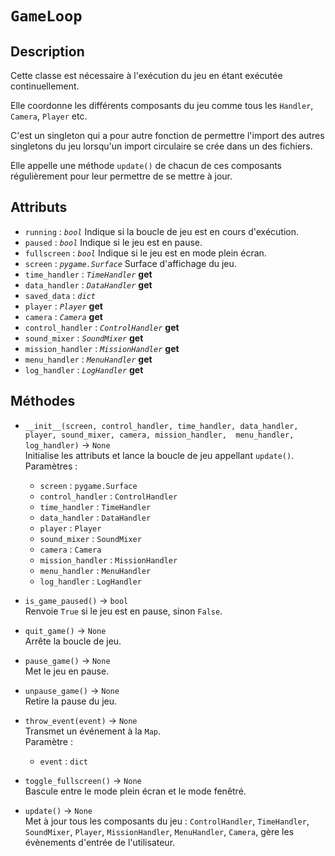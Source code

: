 # `GameLoop`
## Description
Cette classe est nécessaire à l'exécution du jeu en étant exécutée continuellement.

Elle coordonne les différents composants du jeu comme tous les `Handler`, `Camera`, `Player` etc.

C'est un singleton qui a pour autre fonction de permettre l'import des autres singletons du jeu lorsqu'un import circulaire se crée dans un des fichiers.

Elle appelle une méthode `update()` de chacun de ces composants régulièrement pour leur permettre de se mettre à jour.

## Attributs
- `running` : *`bool`* 
  Indique si la boucle de jeu est en cours d'exécution.
- `paused` : *`bool`* 
  Indique si le jeu est en pause.
- `fullscreen` : *`bool`* 
  Indique si le jeu est en mode plein écran.
- `screen` : *`pygame.Surface`* 
  Surface d'affichage du jeu.
- `time_handler` : *`TimeHandler`* **get**
- `data_handler` : *`DataHandler`* **get**
- `saved_data` : *`dict`*
- `player` : *`Player`* **get**
- `camera` : *`Camera`* **get**
- `control_handler` : *`ControlHandler`* **get**
- `sound_mixer` : *`SoundMixer`* **get**
- `mission_handler` : *`MissionHandler`* **get**
- `menu_handler` : *`MenuHandler`* **get**
- `log_handler` : *`LogHandler`* **get**

## Méthodes
- `__init__(screen, control_handler, time_handler, data_handler, player, sound_mixer, camera, mission_handler, 
  menu_handler, log_handler)` &rarr; `None` \
  Initialise les attributs et lance la boucle de jeu appellant `update()`. \
  Paramètres :
  * `screen` : `pygame.Surface`
  * `control_handler` : `ControlHandler`
  * `time_handler` : `TimeHandler`
  * `data_handler` : `DataHandler`
  * `player` : `Player`
  * `sound_mixer` : `SoundMixer`
  * `camera` : `Camera`
  * `mission_handler` : `MissionHandler`
  * `menu_handler` : `MenuHandler`
  * `log_handler` : `LogHandler`

- `is_game_paused()` &rarr; `bool` \
  Renvoie `True` si le jeu est en pause, sinon `False`.

- `quit_game()` &rarr; `None` \
  Arrête la boucle de jeu.

- `pause_game()` &rarr; `None` \
  Met le jeu en pause.

- `unpause_game()` &rarr; `None` \
  Retire la pause du jeu.

- `throw_event(event)` &rarr; `None` \
  Transmet un événement à la `Map`. \
  Paramètre :
  * `event` : `dict`

- `toggle_fullscreen()` &rarr; `None` \
  Bascule entre le mode plein écran et le mode fenêtré.

- `update()` &rarr; `None` \
  Met à jour tous les composants du jeu : `ControlHandler`, `TimeHandler`, `SoundMixer`, 
  `Player`, `MissionHandler`, `MenuHandler`, `Camera`, gère les évènements d'entrée de l'utilisateur.